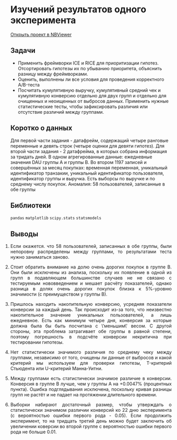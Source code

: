 # Изучений результатов одного эксперимента
[Открыть проект в NBViewer](https://nbviewer.jupyter.org/github/Artemii-Kravtsov/thousands-of-hours/blob/master/7_typical_ab_test.ipynb)
<br>

## Задачи 
- Применить фреймворки ICE и RICE для приоритизации гипотез. Отсортировать гипотезы их по убыванию приоритета, объяснить разницу между фреймворками.
- Оценить, выполнены ли все условия для проведения корректного A/B-теста
- Посчитать кумулятивную выручку, кумулятивный средний чек и кумулятивную конверсию отдельно для двух групп и отдельно для очищенных и неоищенных от выбросов данных. Применить нужные статистические тесты, чтобы зафиксировать различия или отсутствие различий между группами.


## Коротко о данных
Для первой части задания - датафрейм, содержащий четыре ранговые переменные и девять строк (четыре оценки для девяти гипотез). Для второй части задания - 2 датафрейма, в которых собрана информация за тридать дней. В одном агрегированные данные: ежедневные значения DAU группы A и группы B. Во втором 1197 записей и совершённых за месяц покупках: временная переменная, уникальный идентификатор транзакии, уникальный идентификатор пользователя, идентификатор группы и выручка. Есть выборсы по выручке и по среднему числу покупок. Аномалия: 58 пользователей, записанные в обе группы


## Библиотеки 
`pandas` `matplotlib` `scipy.stats` `statsmodels`


## Выводы
<ol style="padding-left: 0px;"><li><p align="justify">Если окажется. что 58 пользователей, записанных в обе группы, были непоровну распределены между группами, то результатами теста нужно заниматься заново.</p></li><li><p align="justify">Стоит обратить внимание на долю очень дорогих покупок в группе B. Они были исключены из анализа, поскольку их появление в одной из групп в подавляющем большинстве случаев не не связано с тестируемым нововведением и мешает расчёту показателей, однако разница в долях очень дорогих покупок близка к 5%-уровню значимости (с преимуществом у группы В).</p></li><li><p align="justify">Пришлось находить накопительную конверсию, усредняя показатели конверсии за каждый день. Так происходит из-за того, что неизвестно накопительное значение уникальных пользователей, а лишь ежедневное. Есть как минимум четыре дня, конверсия за которые должна была бы быть посчитана с \'меньшим\' весом. С другой стороны, эта проблема затрагивает обе группы в равной степени, поэтому погрешность в подсчёте конверсии некритична при тестировании гипотезы.</p></li><li><p align="justify">Нет статистически значимого различия по среднему чеку между группами, независимо от того, очищены ли данные от выбросов и какой критерий мы используем для проверки гипотезы, T-критерий Стьюдента или U-критерий Манна-Уитни.</p></li><li><p align="justify">Между группами есть статистически значимое различие в конверсии. Конверсия в группе B лучше, чем у группы A на +0.0047% (процентных пункта). Ошибка подглядывания исключена, поскольку кривая разницы групп не растёт и не падает на протяжении длительного времени.</p></li><li><p align="justify">Выборки набирают достаточный размер, чтобы утверждать о статистически значимом различии конверсий ко 22 дню эксперимента (с вероятностью ошибки первого рода - 0.05). Если продолжить эксперимент, то на тридцать третий день можно будет заключить об увеличении коверсии во второй группе с вероятностью ошибки первого рода не больше 0.01.</p></li></ol>
